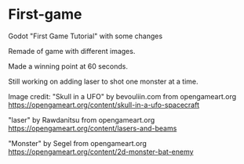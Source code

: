 # First-game
Godot "First Game Tutorial" with some changes

Remade of game with different images. 

Made a winning point at 60 seconds.

Still working on adding laser to shot one monster at a time.



Image credit:
"Skull in a UFO" by bevouliin.com from opengameart.org
https://opengameart.org/content/skull-in-a-ufo-spacecraft

"laser" by Rawdanitsu from opengameart.org
https://opengameart.org/content/lasers-and-beams

"Monster" by Segel from opengameart.org
https://opengameart.org/content/2d-monster-bat-enemy
